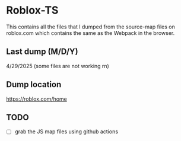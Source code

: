 # Roblox-TS
This contains all the files that I dumped from the source-map files on roblox.com which contains the same as the Webpack in the browser.

## Last dump (M/D/Y)
4/29/2025 (some files are not working rn)

## Dump location
https://roblox.com/home

## TODO
- [ ] grab the JS map files using github actions